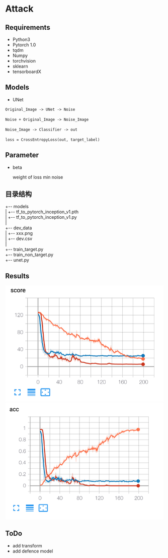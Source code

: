 # Attack

## Requirements

- Python3
- Pytorch 1.0
- tqdm
- Numpy
- torchvision
- sklearn
- tensorboardX

## Models

- UNet
  
```
Original_Image -> UNet -> Noise
  
Noise + Original_Image -> Noise_Image  
  
Noise_Image -> Classifier -> out  
  
loss = CrossEntropyLoss(out, target_label)  
```

## Parameter

- beta   

  weight of loss min noise

## 目录结构

+-- models  
|   +-- tf_to_pytorch_inception_v1.pth  
|   +-- tf_to_pytorch_inception_v1.py  
|  
+-- dev_data  
|   +-- xxx.png  
|   +-- dev.csv  
|  
+-- train_target.py  
+-- train_non_target.py  
+-- unet.py  

## Results

![](pics/score.png)  
![](pics/acc.png)  

## ToDo  

- add transform  
- add defence model  